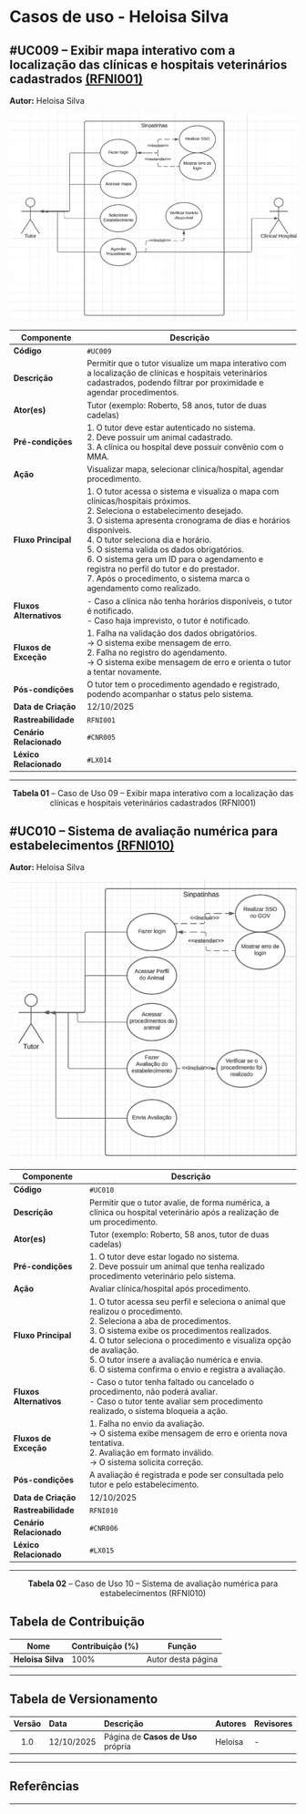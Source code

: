 # Casos de uso - Heloisa Silva

## #UC009 – Exibir mapa interativo com a localização das clínicas e hospitais veterinários cadastrados [(RFNI001)](../../../elicitacao/tecnicas_elicitacao/requisitos_elicitados.md#rfni001)

**Autor:** Heloisa Silva

<a id="uc009"></a>




![Diagrama UML](../../../assets/images/uml/mapa_interativo.png)

| **Componente** | **Descrição** |
|----------------|----------------|
| **Código** | `#UC009` |
| **Descrição** | Permitir que o tutor visualize um mapa interativo com a localização de clínicas e hospitais veterinários cadastrados, podendo filtrar por proximidade e agendar procedimentos. |
| **Ator(es)** | Tutor (exemplo: Roberto, 58 anos, tutor de duas cadelas) |
| **Pré-condições** | 1. O tutor deve estar autenticado no sistema.<br>2. Deve possuir um animal cadastrado.<br>3. A clínica ou hospital deve possuir convênio com o MMA. |
| **Ação** | Visualizar mapa, selecionar clínica/hospital, agendar procedimento. |
| **Fluxo Principal** | 1. O tutor acessa o sistema e visualiza o mapa com clínicas/hospitais próximos.<br>2. Seleciona o estabelecimento desejado.<br>3. O sistema apresenta cronograma de dias e horários disponíveis.<br>4. O tutor seleciona dia e horário.<br>5. O sistema valida os dados obrigatórios.<br>6. O sistema gera um ID para o agendamento e registra no perfil do tutor e do prestador.<br>7. Após o procedimento, o sistema marca o agendamento como realizado. |
| **Fluxos Alternativos** | - Caso a clínica não tenha horários disponíveis, o tutor é notificado.<br>- Caso haja imprevisto, o tutor é notificado. |
| **Fluxos de Exceção** | 1. Falha na validação dos dados obrigatórios.<br>→ O sistema exibe mensagem de erro.<br>2. Falha no registro do agendamento.<br>→ O sistema exibe mensagem de erro e orienta o tutor a tentar novamente. |
| **Pós-condições** | O tutor tem o procedimento agendado e registrado, podendo acompanhar o status pelo sistema. |
| **Data de Criação** | 12/10/2025 |
| **Rastreabilidade** | `RFNI001` |
| **Cenário Relacionado** | `#CNR005` |
| **Léxico Relacionado** | `#LX014` |

---

<font><p style="text-align: center">**Tabela 01** – Caso de Uso 09 – Exibir mapa interativo com a localização das clínicas e hospitais veterinários cadastrados (RFNI001)</p></font>

## #UC010 – Sistema de avaliação numérica para estabelecimentos [(RFNI010)](../../../elicitacao/tecnicas_elicitacao/requisitos_elicitados.md#rfni010)


**Autor:** Heloisa Silva

<a id="uc010"></a>



![Diagrama UML](../../../assets/images/uml/sistema_avaliacao.png)

| **Componente** | **Descrição** |
|----------------|----------------|
| **Código** | `#UC010` |
| **Descrição** | Permitir que o tutor avalie, de forma numérica, a clínica ou hospital veterinário após a realização de um procedimento. |
| **Ator(es)** | Tutor (exemplo: Roberto, 58 anos, tutor de duas cadelas) |
| **Pré-condições** | 1. O tutor deve estar logado no sistema.<br>2. Deve possuir um animal que tenha realizado procedimento veterinário pelo sistema. |
| **Ação** | Avaliar clínica/hospital após procedimento. |
| **Fluxo Principal** | 1. O tutor acessa seu perfil e seleciona o animal que realizou o procedimento.<br>2. Seleciona a aba de procedimentos.<br>3. O sistema exibe os procedimentos realizados.<br>4. O tutor seleciona o procedimento e visualiza opção de avaliação.<br>5. O tutor insere a avaliação numérica e envia.<br>6. O sistema confirma o envio e registra a avaliação. |
| **Fluxos Alternativos** | - Caso o tutor tenha faltado ou cancelado o procedimento, não poderá avaliar.<br>- Caso o tutor tente avaliar sem procedimento realizado, o sistema bloqueia a ação. |
| **Fluxos de Exceção** | 1. Falha no envio da avaliação.<br>→ O sistema exibe mensagem de erro e orienta nova tentativa.<br>2. Avaliação em formato inválido.<br>→ O sistema solicita correção. |
| **Pós-condições** | A avaliação é registrada e pode ser consultada pelo tutor e pelo estabelecimento. |
| **Data de Criação** | 12/10/2025 |
| **Rastreabilidade** | `RFNI010` |
| **Cenário Relacionado** | `#CNR006` |
| **Léxico Relacionado** | `#LX015` |

---
<font><p style="text-align: center">**Tabela 02** – Caso de Uso 10 – Sistema de avaliação numérica para estabelecimentos (RFNI010)</p></font>

## Tabela de Contribuição

| Nome | Contribuição (%) | Função |
|------|------------------|--------|
| **Heloisa Silva** | 100% | Autor desta página |

---

## Tabela de Versionamento

| Versão | Data | Descrição | Autores | Revisores |
|:------:|:-----------|:-------------------------------------------|:--------|:-----------|
| 1.0 | 12/10/2025 | Página de **Casos de Uso** própria | Heloisa | - |

---

## Referências  


---
